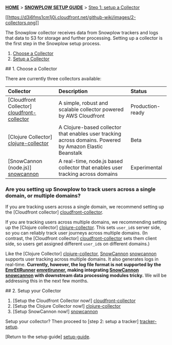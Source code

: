<a name="top" />

[**HOME**](Home) > [**SNOWPLOW SETUP GUIDE**](Setting-up-Snowplow) > [Step 1: setup a Collector](Setting-up-a-collector)

[[https://d3i6fms1cm1j0i.cloudfront.net/github-wiki/images/2-collectors.png]]

The Snowplow collector receives data from Snowplow trackers and logs that data to S3 for storage and further processing. Setting up a collector is the first step in the Snowplow setup process.

1. [Choose a Collector](#choose)
2. [Setup a Collector](#setup)

<a name="choose" />
## 1. Choose a Collector 

There are currently three collectors available:

| **Collector**                                  | **Description**                                     | **Status**       |
|:-----------------------------------------------|:----------------------------------------------------|:-----------------|
| [Cloudfront Collector] [cloudfront-collector]  | A simple, robust and scalable collector powered by AWS Cloudfront | Production-ready |
| [Clojure Collector] [clojure-collector]        | A Clojure-based collector that enables user tracking across domains. Powered by Amazon Elastic Beanstalk | Beta      |
| [SnowCannon (node.js)] [snowcannon]            | A real-time, node.js based collector that enables user tracking across domains | Experimental |

### Are you setting up Snowplow to track users across a single domain, or multiple domains?

If you are tracking users across a single domain, we recommend setting up the [Cloudfront collector] [cloudfront-collector]. 

If you are tracking users across multiple domains, we recommending setting up the [Clojure collector] [clojure-collector]. This sets `user_id`s server side, so you can reliably track user journeys across multiple domains. (In contrast, the [Cloudfront collector] [cloudfront-collector] sets them client side, so users get assigned different `user_id`s on different domains.)

Like the [Clojure Collector] [clojure-collector], [SnowCannon] [snowcannon] supports user tracking across multiple domains. It also generates logs in real-time. **Currently,  however, the log file format is not supported by the [EmrEtlRunner] [emretlrunner], making integrating [SnowCannon] [snowcannon] with downstream data processing modules tricky.** We will be addressing this in the next few months.  

<a name="setup" />
## 2. Setup your Collector

1. [Setup the Cloudfront Collector now!] [cloudfront-collector]
2. [Setup the Clojure Collector now!] [clojure-collector]
3. [Setup SnowCannon now!] [snowcannon]

Setup your collector? Then proceed to [step 2: setup a tracker] [tracker-setup].

[Return to the setup guide] [setup-guide].



[cloudfront-collector]: Setting-up-the-Cloudfront-collector
[clojure-collector]: Setting-up-the-Clojure-collector
[snowcannon]: SnowCannon-setup-guide
[setup-guide]: Setting-up-Snowplow
[tracker-setup]: Setting-up-Snowplow#wiki-step2
[emretlrunner]: Setting-up-Snowplow#wiki-step3